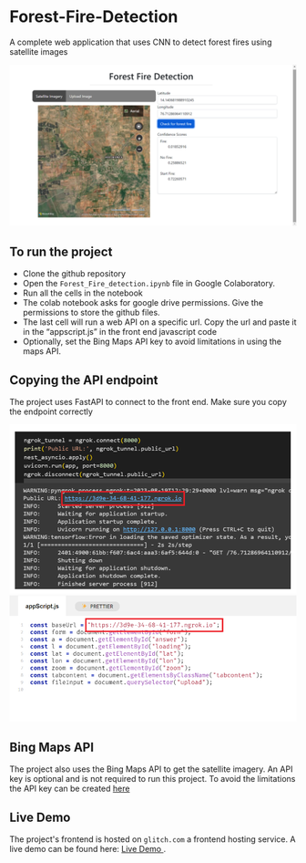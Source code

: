 # Forest-Fire-Detection
A complete web application that uses CNN to detect forest fires using satellite images

<img src="https://github.com/PreethamSub/Forest-Fire-Detection/blob/main/output.png">

## To run the project
- Clone the github repository
- Open the `Forest_Fire_detection.ipynb` file in Google Colaboratory.
- Run all the cells in the notebook
- The colab notebook asks for google drive permissions. Give the permissions to store the github files.
- The last cell will run a web API on a specific url. Copy the url and paste it in the “appscript.js” in the front end javascript code
- Optionally, set the Bing Maps API key to avoid limitations in using the maps API.

## Copying the API endpoint
The project uses FastAPI to connect to the front end. Make sure you copy the endpoint correctly

<img src="https://github.com/PreethamSub/Forest-Fire-Detection/blob/main/Backend.png">
<img src="https://github.com/PreethamSub/Forest-Fire-Detection/blob/main/Frontend.png">

## Bing Maps API
The project also uses the Bing Maps API to get the satellite imagery. An API key is optional and is not required to run this project. To avoid the limitations the API key can be created <a href="https://www.microsoft.com/en-us/maps/choose-your-bing-maps-api">here</a>

## Live Demo
The project's frontend is hosted on `glitch.com` a frontend hosting service. A live demo can be found here: <a href="https://glitch.com/edit/#!/fire-detection?path=index.html%3A1%3A0"> Live Demo </a>.
